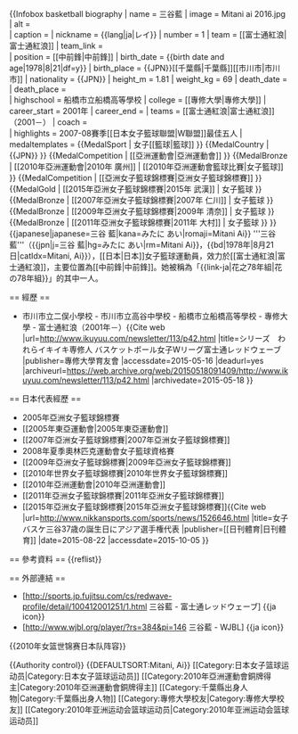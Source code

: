 {{Infobox basketball biography
| name         = 三谷藍
| image        = Mitani ai 2016.jpg
| alt          =  
| caption      = 
| nickname     = {{lang|ja|レイ}}
| number       = 1 
| team         = [[富士通紅浪|富士通紅浪]]
| team_link    =  
| position     = [[中前鋒|中前鋒]]
| birth_date   = {{birth date and age|1978|8|21|df=y}} 
| birth_place  = {{JPN}}[[千葉縣|千葉縣]][[市川市|市川市]]
| nationality  = {{JPN}} 
| height_m     = 1.81
| weight_kg    = 69 
| death_date   = 
| death_place  =  
| highschool   = 船橋市立船橋高等學校 
| college      = [[專修大學|專修大學]]
| career_start = 2001年 
| career_end   = 
| teams        = [[富士通紅浪|富士通紅浪]]（2001－）
| coach        =  
| highlights   = 2007-08賽季[[日本女子籃球聯盟|W聯盟]]最佳五人
| medaltemplates =
{{MedalSport | 女子[[籃球|籃球]] }}
{{MedalCountry | {{JPN}} }}
{{MedalCompetition | [[亞洲運動會|亞洲運動會]] }}
{{MedalBronze | [[2010年亞洲運動會|2010年 廣州]] | [[2010年亞洲運動會籃球比賽|女子籃球]] }}
{{MedalCompetition | [[亞洲女子籃球錦標賽|亞洲女子籃球錦標賽]] }}
{{MedalGold | [[2015年亞洲女子籃球錦標賽|2015年 武漢]] | 女子籃球 }}
{{MedalBronze | [[2007年亞洲女子籃球錦標賽|2007年 仁川]] | 女子籃球 }}
{{MedalBronze | [[2009年亞洲女子籃球錦標賽|2009年 清奈]] | 女子籃球 }}
{{MedalBronze | [[2011年亞洲女子籃球錦標賽|2011年 大村]] | 女子籃球 }}
}}
{{japanese|japanese=三谷 藍|kana=みたに あい|romaji=Mitani Ai}}
'''三谷藍'''（{{jpn|j=三谷 藍|hg=みたに あい|rm=Mitani Ai}}，{{bd|1978年|8月21日|catIdx=Mitani, Ai}}），[[日本|日本]]女子籃球運動員，效力於[[富士通紅浪|富士通紅浪]]，主要位置為[[中前鋒|中前鋒]]。她被稱為「{{link-ja|花之78年組|花の78年組}}」的其中一人。

== 經歷 ==
* 市川市立二俣小學校 - 市川市立高谷中學校 - 船橋市立船橋高等學校 - 專修大學 - 富士通紅浪（2001年－）<ref>{{Cite web |url=http://www.ikuyuu.com/newsletter/113/p42.html |title=シリーズ　われらイキイキ専修人 バスケットボール女子Wリーグ富士通レッドウェーブ |publisher=專修大學育友會 |accessdate=2015-05-16 |deadurl=yes |archiveurl=https://web.archive.org/web/20150518091409/http://www.ikuyuu.com/newsletter/113/p42.html |archivedate=2015-05-18 }}</ref>

== 日本代表經歷 ==
* 2005年亞洲女子籃球錦標賽
* [[2005年東亞運動會|2005年東亞運動會]]
* [[2007年亞洲女子籃球錦標賽|2007年亞洲女子籃球錦標賽]]
* 2008年夏季奧林匹克運動會女子籃球資格賽
* [[2009年亞洲女子籃球錦標賽|2009年亞洲女子籃球錦標賽]]
* [[2010年世界女子籃球錦標賽|2010年世界女子籃球錦標賽]]
* [[2010年亞洲運動會|2010年亞洲運動會]]
* [[2011年亞洲女子籃球錦標賽|2011年亞洲女子籃球錦標賽]]
* [[2015年亞洲女子籃球錦標賽|2015年亞洲女子籃球錦標賽]]<ref>{{Cite web |url=http://www.nikkansports.com/sports/news/1526646.html |title=女子バスケ三谷37歳の誕生日にアジア選手権代表 |publisher=[[日刊體育|日刊體育]] |date=2015-08-22 |accessdate=2015-10-05 }}</ref>

== 參考資料 ==
{{reflist}}

== 外部連結 ==
* [http://sports.jp.fujitsu.com/cs/redwave-profile/detail/100412001251/1.html 三谷藍 - 富士通レッドウェーブ] {{ja icon}}
* [http://www.wjbl.org/player/?rs=384&pi=146 三谷藍 - WJBL] {{ja icon}}

{{2010年女篮世锦赛日本队阵容}}

{{Authority control}}
{{DEFAULTSORT:Mitani, Ai}}
[[Category:日本女子篮球运动员|Category:日本女子篮球运动员]]
[[Category:2010年亞洲運動會銅牌得主|Category:2010年亞洲運動會銅牌得主]]
[[Category:千葉縣出身人物|Category:千葉縣出身人物]]
[[Category:專修大學校友|Category:專修大學校友]]
[[Category:2010年亚洲运动会篮球运动员|Category:2010年亚洲运动会篮球运动员]]
